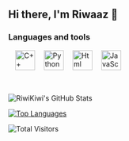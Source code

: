 ## Hi there, I'm Riwaaz 👋
  <h3>Languages and tools</h3>
    <p>
    &emsp;<img src="https://cdn.jsdelivr.net/gh/devicons/devicon/icons/cplusplus/cplusplus-original.svg" title="C++" width="40" height="40" />
    &emsp;<img src="https://cdn.jsdelivr.net/gh/devicons/devicon/icons/python/python-original.svg" title="Python" width="40" height="40" />
    &emsp;<img src="https://cdn.jsdelivr.net/gh/devicons/devicon/icons/html5/html5-original.svg" title="Html" width="40" height="40" />
    &emsp;<img src="https://cdn.jsdelivr.net/gh/devicons/devicon/icons/javascript/javascript-original.svg" title="JavaScript" width="40" height="40" />
    </p>
</br>

![RiwiKiwi's GitHub Stats](https://github-readme-stats.vercel.app/api?username=RiwiKiwi&theme=vue-dark&show_icons=true&hide_border=true&count_private=true)

[![Top Languages](https://read-me-stats.vercel.app/api/top-langs/?username=RiwiKiwi&show_private=true&layout=compact&size_weight=0.5&count_weight=0.5&hide=typescript,jupyter%20notebook,html,css,scss&langs_count=4&card_width=435px&theme=github_dark)](https://github.com/anuraghazra/github-readme-stats)

![Total Visitors](https://komarev.com/ghpvc/?username=RiwiKiwi&color=blue&style=flat-square)
